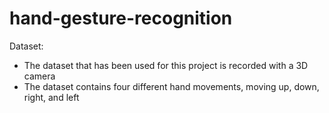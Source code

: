 # hand-gesture-recognition

Dataset:
- The dataset that has been used for this project is recorded with a 3D camera
- The dataset contains four different hand movements, moving up, down, right, and left
